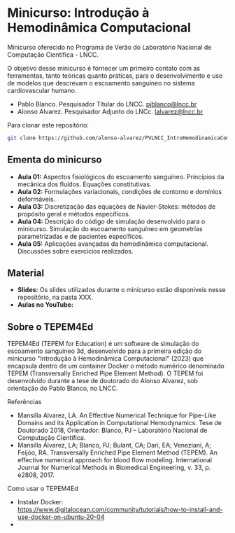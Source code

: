 # Minicurso: Introdução à Hemodinâmica Computacional

Minicurso oferecido no Programa de Verão do Laboratório Nacional de Computação Científica - LNCC.

O objetivo desse minicurso é fornecer um primeiro contato com as ferramentas, tanto teóricas quanto práticas, para o desenvolvimento e uso de modelos que descrevam o escoamento sanguíneo no sistema cardiovascular humano.
- Pablo Blanco. Pesquisador Títular do LNCC. pjblanco@lncc.br
- Alonso Alvarez. Pesquisador Adjunto do LNCc. lalvarez@lncc.br

Para clonar este repositório:
   ```bash
   git clone https://github.com/alonso-alvarez/PVLNCC_IntroHemodinamicaComputacional
  ```

## Ementa do minicurso
- **Aula 01:** Aspectos fisiológicos do escoamento sanguíneo. Princípios da mecânica dos fluídos. Equações constitutivas.
- **Aula 02:** Formulações variacionais, condições de contorno e domínios deformáveis.
- **Aula 03:** Discretização das equações de Navier-Stokes: métodos de propósito geral e métodos específicos.
- **Aula 04:** Descrição do código de simulação desenvolvido para o minicurso. Simulação do escoamento sanguíneo em geometrías parametrizadas e de pacientes específicos.
- **Aula 05:** Aplicações avançadas da hemodinâmica computacional. Discussões sobre exercícios realizados.

## Material
- **Slides:** Os slides utilizados durante o minicurso estão disponíveis nesse repositório, na pasta XXX.
- **Aulas no YouTube:**

## Sobre o TEPEM4Ed
TEPEM4Ed (TEPEM for Education) é um software de simulação do escoamento sanguíneo 3d, desenvolvido para a primeira edição do minicurso "Introdução à Hemodinâmica Computacional" (2023) que encapsula dentro de um container Docker o método numérico denominado TEPEM (Transversally Enriched Pipe Element Method). O TEPEM foi desenvolvido durante a tese de doutorado do Alonso Alvarez, sob orientação do Pablo Blanco, no LNCC.

Referências
- Mansilla Alvarez, LA. An Effective Numerical Technique for Pipe-Like Domains and its Application in Computational Hemodynamics. Tese de Doutorado 2018, Orientador: Blanco, PJ – Laboratório Nacional de Computação Científica.
- Mansilla Álvarez, LA; Blanco, PJ; Bulant, CA; Dari, EA; Veneziani, A; Feijóo, RA. Transversally Enriched Pipe Element Method (TEPEM). An effective numerical approach for blood flow modeling. International Journal for Numerical Methods in Biomedical Engineering, v. 33, p. e2808, 2017.

Como usar o TEPEM4Ed
- Instalar Docker: https://www.digitalocean.com/community/tutorials/how-to-install-and-use-docker-on-ubuntu-20-04
- 
